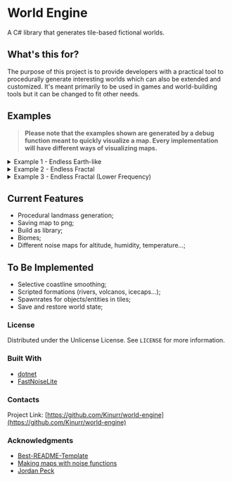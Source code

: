 # World Engine

A C# library that generates tile-based fictional worlds. 

## What's this for?

The purpose of this project is to provide developers with a practical tool to procedurally generate interesting worlds which can also be extended and customized. It's meant primarily to be used in games and world-building tools but it can be changed to fit other needs.

## Examples

> **Please note that the examples shown are generated by a debug function meant to quickly visualize a map. Every implementation will have different ways of visualizing maps.**

<details>
  <summary>Example 1 - Endless Earth-like</summary>
  
  ![map](https://user-images.githubusercontent.com/51026793/197367446-24100817-26d9-467a-9d76-91c5c1d1f4b6.png)
</details>

<details>
  <summary>Example 2 - Endless Fractal</summary>
  
  ![map](https://user-images.githubusercontent.com/51026793/197367479-8998cb1b-421b-4dd8-bdfa-87e3c5f07b47.png)
</details>

<details>
  <summary>Example 3 - Endless Fractal (Lower Frequency)</summary>
  
  ![map](https://user-images.githubusercontent.com/51026793/197367607-b559d134-9626-488a-b275-34e23925e3fa.png)
</details>


## Current Features
- Procedural landmass generation;
- Saving map to png;
- Build as library;
- Biomes;
- Different noise maps for altitude, humidity, temperature...;

## To Be Implemented
- Selective coastline smoothing;
- Scripted formations (rivers, volcanos, icecaps...);
- Spawnrates for objects/entities in tiles;
- Save and restore world state;

### License
Distributed under the Unlicense License. See `LICENSE` for more information.

### Built With
* [dotnet](https://dotnet.microsoft.com/en-us/download/dotnet/6.0)
* [FastNoiseLite](https://github.com/Auburn/FastNoiseLite)

### Contacts
Project Link: [https://github.com/Kinurr/world-engine](https://github.com/Kinurr/world-engine)

### Acknowledgments
* [Best-README-Template](https://github.com/othneildrew/Best-README-Template)
* [Making maps with noise functions](https://www.redblobgames.com/maps/terrain-from-noise/)
* [Jordan Peck](https://jordanpeck.me/)

